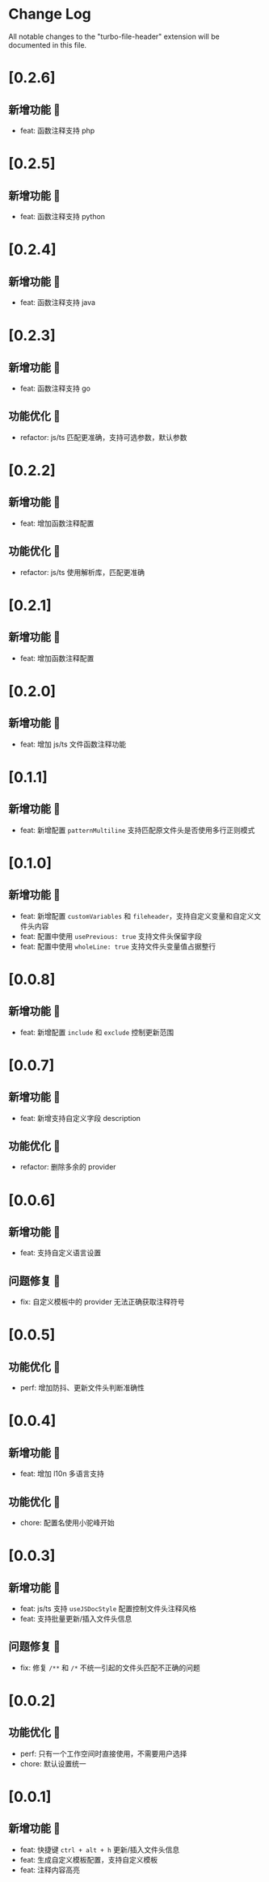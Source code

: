 # Change Log

All notable changes to the "turbo-file-header" extension will be documented in this file.

# [0.2.6]

## 新增功能 🌱

- feat: 函数注释支持 php

# [0.2.5]

## 新增功能 🌱

- feat: 函数注释支持 python

# [0.2.4]

## 新增功能 🌱

- feat: 函数注释支持 java

# [0.2.3]

## 新增功能 🌱

- feat: 函数注释支持 go

## 功能优化 🚀

- refactor: js/ts 匹配更准确，支持可选参数，默认参数

# [0.2.2]

## 新增功能 🌱

- feat: 增加函数注释配置

## 功能优化 🚀

- refactor: js/ts 使用解析库，匹配更准确

# [0.2.1]

## 新增功能 🌱

- feat: 增加函数注释配置

# [0.2.0]

## 新增功能 🌱

- feat: 增加 js/ts 文件函数注释功能

# [0.1.1]

## 新增功能 🌱

- feat: 新增配置 `patternMultiline` 支持匹配原文件头是否使用多行正则模式

# [0.1.0]

## 新增功能 🌱

- feat: 新增配置 `customVariables` 和 `fileheader`，支持自定义变量和自定义文件头内容
- feat: 配置中使用 `usePrevious: true` 支持文件头保留字段
- feat: 配置中使用 `wholeLine: true` 支持文件头变量值占据整行

# [0.0.8]

## 新增功能 🌱

- feat: 新增配置 `include` 和 `exclude` 控制更新范围

# [0.0.7]

## 新增功能 🌱

- feat: 新增支持自定义字段 description

## 功能优化 🚀

- refactor: 删除多余的 provider

# [0.0.6]

## 新增功能 🌱

- feat: 支持自定义语言设置

## 问题修复 🐛

- fix: 自定义模板中的 provider 无法正确获取注释符号

# [0.0.5]

## 功能优化 🚀

- perf: 增加防抖、更新文件头判断准确性

# [0.0.4]

## 新增功能 🌱

- feat: 增加 l10n 多语言支持

## 功能优化 🚀

- chore: 配置名使用小驼峰开始

# [0.0.3]

## 新增功能 🌱

- feat: js/ts 支持 `useJSDocStyle` 配置控制文件头注释风格
- feat: 支持批量更新/插入文件头信息

## 问题修复 🐛

- fix: 修复 `/**` 和 `/*` 不统一引起的文件头匹配不正确的问题

# [0.0.2]

## 功能优化 🚀

- perf: 只有一个工作空间时直接使用，不需要用户选择
- chore: 默认设置统一

# [0.0.1]

## 新增功能 🌱

- feat: 快捷键 `ctrl + alt + h` 更新/插入文件头信息
- feat: 生成自定义模板配置，支持自定义模板
- feat: 注释内容高亮
